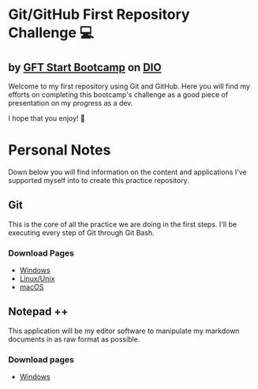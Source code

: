 # Git/GitHub First Repository Challenge  💻
## by [GFT Start Bootcamp](https://www.dio.me/bootcamp/gft-start-4-net?ref=dioed&utm_source=organic&utm_medium=gft-janeiro&utm_campaign=dfe-gft-start4-live) on [DIO](https://www.dio.me/en)

Welcome to my first repository using Git and GitHub. Here you will find my efforts on completing this bootcamp's challenge as a good piece of presentation on my progress as a dev.

I hope that you enjoy! 🤩

# Personal Notes

Down below you will find information on the content and applications I've supported myself into to create this practice repository.

## Git

This is the core of all the practice we are doing in the first steps. I'll be executing every step of Git through Git Bash.

### Download Pages

- [Windows](https://git-scm.com/download/win)
- [Linux/Unix](https://git-scm.com/download/linux)
- [macOS](https://git-scm.com/download/mac)

## Notepad ++

This application will be my editor software to manipulate my markdown documents in as raw format as possible.

### Download pages

- [Windows](https://github.com/notepad-plus-plus/notepad-plus-plus/releases/download/v8.3.2/npp.8.3.2.Installer.x64.exe)

